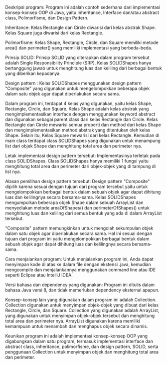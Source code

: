 Deskripsi program:
Program ini adalah contoh sederhana dari implementasi konsep-konsep OOP di Java, yaitu Inheritance, Interface dan/atau abstract class, Polimorfisme,  dan Design Pattern. 

Inheritance: Kelas Rectangle dan Circle diwarisi dari kelas abstrak Shape. Kelas Square juga diwarisi dari kelas Rectangle.

Polimorfisme: Kelas Shape, Rectangle, Circle, dan Square memiliki metode area() dan perimeter() yang memiliki implementasi yang berbeda-beda.

Prinsip SOLID: Prinsip SOLID yang diterapkan dalam program tersebut adalah Single Responsibility Principle (SRP). Kelas SOLIDShapes hanya bertanggung jawab untuk menghitung luas dan keliling dari berbagai bentuk yang diberikan kepadanya.

Design pattern : Kelas SOLIDShapes menggunakan design pattern "Composite" yang digunakan untuk mengelompokkan beberapa objek dalam satu objek agar dapat diperlakukan secara sama.

Dalam program ini, terdapat 4 kelas yang digunakan, yaitu kelas Shape, Rectangle, Circle, dan Square. Kelas Shape adalah kelas abstrak yang mengimplementasikan interface dengan menggunakan keyword abstract dan digunakan sebagai parent class dari kelas Rectangle dan Circle. Kelas Rectangle dan Circle mewarisi semua properti dan method dari kelas Shape dan mengimplementasikan method abstrak yang ditentukan oleh kelas Shape. Selain itu, Kelas Square mewarisi dari kelas Rectangle. Kemudian di main class terdapat class SOLIDShapes yang digunakan untuk menampung list dari objek Shape dan menghitung total area dan perimeter nya.



Letak implementasi design pattern tersebut:
Implementasinya terletak pada class SOLIDShapes.
Class SOLIDShapes hanya memiliki 1 fungsi yaitu menghitung total area dan perimeter dari objek-objek yang di tampung di list nya.

Alasan pemilihan design pattern tersebut:
Design pattern "Composite" dipilih karena sesuai dengan tujuan dari program tersebut yaitu untuk mengelompokkan berbagai bentuk dalam sebuah objek agar dapat dihitung luas dan kelilingnya secara bersama-sama. Kelas SOLIDShapes mengumpulkan beberapa objek Shape dalam sebuah ArrayList dan menyediakan metode areaOfShapes() dan perimeterOfShapes() untuk menghitung luas dan keliling dari semua bentuk yang ada di dalam ArrayList tersebut.

"Composite" pattern memungkinkan untuk mengolah sekumpulan objek dalam satu objek agar diperlakukan secara sama. Hal ini sesuai dengan tujuan dari program ini yaitu mengelompokkan berbagai bentuk dalam sebuah objek agar dapat dihitung luas dan kelilingnya secara bersama-sama.

Cara menjalankan program:
Untuk menjalankan program ini, Anda dapat menyimpan kode di atas ke dalam file dengan ekstensi .java, kemudian mengcompile dan menjalankannya menggunakan command line atau IDE seperti Eclipse atau IntelliJ IDEA.

Versi bahasa dan dependency yang digunakan:
Program ini ditulis dalam bahasa Java versi 8, dan tidak memerlukan dependency eksternal apapun.

Konsep-konsep lain yang digunakan dalam program ini adalah Collection. Collection digunakan untuk menyimpan objek-objek yang dibuat dari kelas Rectangle, Circle, dan Square. Collection yang digunakan adalah ArrayList, yang digunakan untuk menyimpan objek-objek tersebut dan menghitung total area dan perimeter nya. ArrayList digunakan karena memiliki kemampuan untuk menambah dan menghapus objek secara dinamis.

Keunikan program ini adalah implementasi konsep-konsep OOP yang digabungkan dalam satu program, termasuk implementasi interface dan abstract class, inheritance, polimorfisme, dan design pattern, SOLID, serta penggunaan Collection untuk menyimpan objek dan menghitung total area dan perimeter. 
